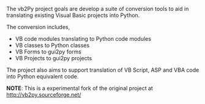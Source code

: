 The vb2Py project goals are develop a suite of conversion tools to aid in translating existing Visual Basic projects into Python.

The conversion includes,
  * VB code modules translating to Python code modules
  * VB classes to Python classes
  * VB Forms to gui2py forms
  * VB Projects to gui2py projects

The project also aims to support translation of VB Script, ASP and VBA code into Python equivalent code.

**NOTE**: This is a experimental fork of the original project at http://vb2py.sourceforge.net/